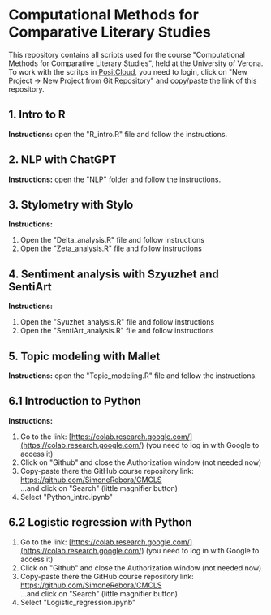 # Computational Methods for Comparative Literary Studies

This repository contains all scripts used for the course "Computational Methods for Comparative Literary Studies", held at the University of Verona.  
To work with the scritps in [PositCloud](https://posit.cloud/), you need to login, click on "New Project -> New Project from Git Repository" and copy/paste the link of this repository.

## 1. Intro to R

**Instructions:** open the "R_intro.R" file and follow the instructions.

## 2. NLP with ChatGPT

**Instructions:** open the "NLP" folder and follow the instructions.

## 3. Stylometry with Stylo

**Instructions:**  
1. Open the "Delta_analysis.R" file and follow instructions  
2. Open the "Zeta_analysis.R" file and follow instructions

## 4. Sentiment analysis with Szyuzhet and SentiArt

**Instructions:**  
1. Open the "Syuzhet_analysis.R" file and follow instructions  
2. Open the "SentiArt_analysis.R" file and follow instructions  

## 5. Topic modeling with Mallet

**Instructions:** open the "Topic_modeling.R" file and follow the instructions.

## 6.1 Introduction to Python

**Instructions:**  
1. Go to the link: [https://colab.research.google.com/](https://colab.research.google.com/)
(you need to log in with Google to access it)  
2. Click on "Github" and close the Authorization window (not needed now)  
3. Copy-paste there the GitHub course repository link:
https://github.com/SimoneRebora/CMCLS  
...and click on "Search" (little magnifier button)
4. Select "Python_intro.ipynb"  

## 6.2 Logistic regression with Python

1. Go to the link: [https://colab.research.google.com/](https://colab.research.google.com/)
(you need to log in with Google to access it)  
2. Click on "Github" and close the Authorization window (not needed now)  
3. Copy-paste there the GitHub course repository link:
https://github.com/SimoneRebora/CMCLS  
...and click on "Search" (little magnifier button)
4. Select "Logistic_regression.ipynb"  



